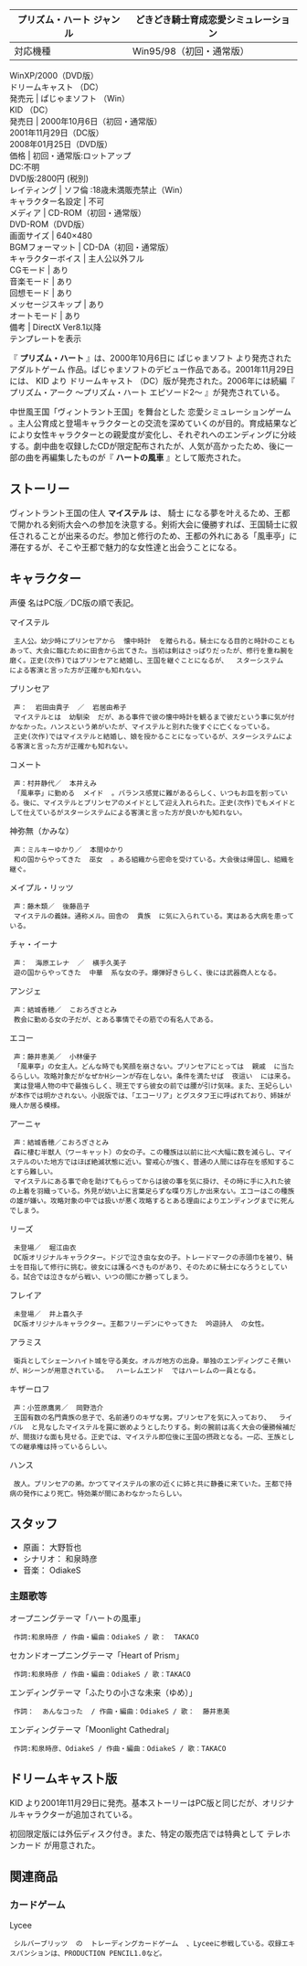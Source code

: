 プリズム・ハート  ジャンル  |  どきどき騎士育成恋愛シミュレーション   
---|---  
対応機種  |  Win95/98（初回・通常版）   
WinXP/2000（DVD版）  
ドリームキャスト  （DC）  
発売元  |  ぱじゃまソフト  （Win）   
KID  （DC）  
発売日  |  2000年10月6日（初回・通常版）   
2001年11月29日（DC版）  
2008年01月25日（DVD版）  
価格  |  初回・通常版:ロットアップ   
DC:不明  
DVD版:2800円 (税別)  
レイティング  |  ソフ倫  :18歳未満販売禁止（Win）   
キャラクター名設定  |  不可   
メディア  |  CD-ROM（初回・通常版）   
DVD-ROM（DVD版）  
画面サイズ  |  640×480   
BGMフォーマット  |  CD-DA（初回・通常版）   
キャラクターボイス  |  主人公以外フル   
CGモード  |  あり   
音楽モード  |  あり   
回想モード  |  あり   
メッセージスキップ  |  あり   
オートモード  |  あり   
備考  |  DirectX Ver8.1以降   
テンプレートを表示  
  
『 **プリズム・ハート** 』は、2000年10月6日に  ぱじゃまソフト  より発売された  アダルトゲーム
作品。ぱじゃまソフトのデビュー作品である。2001年11月29日には、  KID  より  ドリームキャスト  （DC）版が発売された。2006年には続編『
プリズム・アーク 〜プリズム・ハート エピソード2〜  』が発売されている。

中世風王国「ヴィントラント王国」を舞台とした  恋愛シミュレーションゲーム
。主人公育成と登場キャラクターとの交流を深めていくのが目的。育成結果などにより女性キャラクターとの親愛度が変化し、それぞれへのエンディングに分岐する。劇中曲を収録したCDが限定配布されたが、人気が高かったため、後に一部の曲を再編集したものが『
**ハートの風車** 』として販売された。

##  ストーリー  

ヴィントラント王国の住人 **マイステル** は、  騎士
になる夢を叶えるため、王都で開かれる剣術大会への参加を決意する。剣術大会に優勝すれば、王国騎士に叙任されることが出来るのだ。参加と修行のため、王都の外れにある「風車亭」に滞在するが、そこや王都で魅力的な女性達と出会うことになる。

##  キャラクター  

声優  名はPC版／DC版の順で表記。

マイステル

     主人公。幼少時にプリンセアから  懐中時計  を贈られる。騎士になる目的と時計のこともあって、大会に臨むために田舎から出てきた。当初は剣はさっぱりだったが、修行を重ね腕を磨く。正史(次作)ではプリンセアと結婚し、王国を継ぐことになるが、  スターシステム  による客演と言った方が正確かも知れない。 
プリンセア

     声：  岩田由貴子  ／  岩居由希子 
     マイステルとは  幼馴染  だが、ある事件で彼の懐中時計を観るまで彼だという事に気が付かなかった。ハンスという弟がいたが、マイステルと別れた後すぐに亡くなっている。 
     正史(次作)ではマイステルと結婚し、娘を授かることになっているが、スターシステムによる客演と言った方が正確かも知れない。 
コメート

     声：村井静代／  本井えみ 
     「風車亭」に勤める  メイド  。バランス感覚に難があるらしく、いつもお皿を割っている。後に、マイステルとプリンセアのメイドとして迎え入れられた。正史(次作)でもメイドとして仕えているがスターシステムによる客演と言った方が良いかも知れない。 
神弥無（かみな）

     声：ミルキーゆかり／  本間ゆかり 
     和の国からやってきた  巫女  。ある組織から密命を受けている。大会後は帰国し、組織を継ぐ。 
メイプル・リッツ

     声：藤木類／  後藤邑子 
     マイステルの義妹。通称メル。田舎の  貴族  に気に入られている。実はある大病を患っている。 
チャ・イーナ

     声：  海原エレナ  ／  横手久美子 
     遊の国からやってきた  中華  系な女の子。爆弾好きらしく、後には武器商人となる。 
アンジェ

     声：結城香穂／  こおろぎさとみ 
     教会に勤める女の子だが、とある事情でその筋での有名人である。 
エコー

     声：藤井恵美／  小林優子 
     「風車亭」の女主人。どんな時でも笑顔を崩さない。プリンセアにとっては  親戚  に当たるらしい。攻略対象だがなぜかHシーンが存在しない。条件を満たせば  夜這い  には来る。 
     実は登場人物の中で最強らしく、現王ですら彼女の前では腰が引け気味。また、王妃らしいが本作では明かされない。小説版では、「エコーリア」とグスタフ王に呼ばれており、姉妹が幾人か居る模様。 
アーニャ

     声：結城香穂／こおろぎさとみ 
     森に棲む半獣人（ワーキャット）の女の子。この種族は以前に比べ大幅に数を減らし、マイステルのいた地方ではほぼ絶滅状態に近い。警戒心が強く、普通の人間には存在を感知することすら難しい。 
     マイステルにある事で命を助けてもらってからは彼の事を気に掛け、その時に手に入れた彼の上着を羽織っている。外見が幼い上に言葉足らずな喋り方しか出来ない。エコーはこの種族の雄が嫌い。攻略対象の中では扱いが悪く攻略するとある理由によりエンディングまでに死んでしまう。 
リーズ

     未登場／  堀江由衣 
     DC版オリジナルキャラクター。ドジで泣き虫な女の子。トレードマークの赤頭巾を被り、騎士を目指して修行に挑む。彼女には護るべきものがあり、そのために騎士になろうとしている。試合では泣きながら戦い、いつの間にか勝ってしまう。 
フレイア

     未登場／  井上喜久子 
     DC版オリジナルキャラクター。王都フリーデンにやってきた  吟遊詩人  の女性。 
アラミス

     衛兵としてシェーンハイト城を守る美女。オルガ地方の出身。単独のエンディングこそ無いが、Hシーンが用意されている。  ハーレムエンド  ではハーレムの一員となる。 
キザーロフ

     声：小笠原鷹男／  岡野浩介 
     王国有数の名門貴族の息子で、名前通りのキザな男。プリンセアを気に入っており、  ライバル  と見なしたマイステルを罠に嵌めようとしたりする。剣の腕前は高く大会の優勝候補だが、間抜けな面も見せる。正史では、マイステル即位後に王国の摂政となる。一応、王族としての継承権は持っているらしい。 
ハンス

     故人。プリンセアの弟。かつてマイステルの家の近くに姉と共に静養に来ていた。王都で持病の発作により死亡。特効薬が間にあわなかったらしい。 

##  スタッフ  

  * 原画：  大野哲也 
  * シナリオ：  和泉時彦 
  * 音楽：  OdiakeS 

###  主題歌等  

オープニングテーマ「ハートの風車」

     作詞:和泉時彦 / 作曲・編曲：OdiakeS / 歌：  TAKACO 
セカンドオープニングテーマ「Heart of Prism」

     作詞:和泉時彦 / 作曲・編曲：OdiakeS / 歌：TAKACO 
エンディングテーマ「ふたりの小さな未来（ゆめ）」

     作詞：  あんなコった  / 作曲・編曲：OdiakeS / 歌：  藤井恵美 
エンディングテーマ「Moonlight Cathedral」

     作詞:和泉時彦、OdiakeS / 作曲・編曲：OdiakeS / 歌：TAKACO 

##  ドリームキャスト版  

KID  より2001年11月29日に発売。基本ストーリーはPC版と同じだが、オリジナルキャラクターが追加されている。

初回限定版には外伝ディスク付き。また、特定の販売店では特典として  テレホンカード  が用意された。

##  関連商品  

###  カードゲーム  

Lycee

     シルバーブリッツ  の  トレーディングカードゲーム  、Lyceeに参戦している。収録エキスパンションは、PRODUCTION PENCIL1.0など。 

